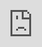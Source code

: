 ```yaml
---
layout: post
title: "스포일러 N.플라잉의 유휘승이 '불후의 명곡'에서 태양을 피한다."
author: "Kpop News"
thumbnail: "https://www.allkpop.com/upload/2021/02/content/060732/thumb/1612614766_germainej.jpg"
tags: 
---
```




<div class="video_wrapper" style="padding-top: 56.25%;">
    <iframe id="player" class="main_video" src="https://www.youtube.com/embed/tLfHpOEyHB0" width="100%" height="100%" frameborder="0" allowfullscreen="" style="display: block !important; position: absolute; top: 0px; left: 0px; width: 100%; height: 100%;"></iframe>
</div>


엔플라잉의 유휘승은 `불후의 명곡`에서 태양을 피했다.

2월 6일 `불후의 명곡` 특집에서는 유휘승이 솔로 가수의 2003년 히트곡 `해를 피하는 방법`을 다루었다. N을 보고.플라잉 보컬의 폭발적인 퍼포먼스인 비 자신도 "노래를 부르면서 무대를 장악하는 능력이 있다"고 표현했다.

인상적인 커버에도 불구하고 유휘승은 조권에게 졌고, 마지막 승리를 차지한 것은 에이티즈였다.

위 유휘승 표지와 아래 비의 원작을 확인하세요!


<div class="video_wrapper" style="padding-top: 56.25%;">
    <iframe width="100%" height="100%" src="https://www.youtube.com/embed/VGa2_bAHeQ8" frameborder="0" allow="accelerometer; autoplay; clipboard-write; encrypted-media; gyroscope; picture-in-picture" allowfullscreen="" style="position: absolute; top: 0px; left: 0px; width: 100%; height: 100%;"></iframe>
</div>

